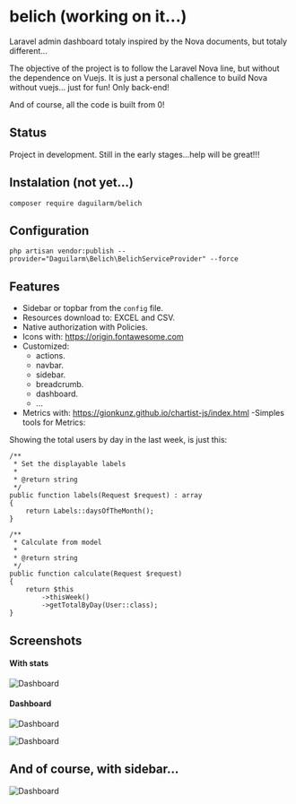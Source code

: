 # belich (working on it...)
Laravel admin dashboard totaly inspired by the Nova documents, but totaly different...

The objective of the project is to follow the Laravel Nova line, but without the dependence on Vuejs. It is just a personal challence to build Nova without vuejs... just for fun! Only back-end!

And of course, all the code is built from 0!

## Status 

Project in development. Still in the early stages...help will be great!!!

## Instalation (not yet...)

`composer require daguilarm/belich`

## Configuration 

`php artisan vendor:publish --provider="Daguilarm\Belich\BelichServiceProvider" --force`

## Features 

- Sidebar or topbar from the `config` file.
- Resources download to: EXCEL and CSV.
- Native authorization with Policies.
- Icons with: https://origin.fontawesome.com
- Customized:
    + actions.
    + navbar.
    + sidebar.
    + breadcrumb.
    + dashboard.
    + ...
- Metrics with: https://gionkunz.github.io/chartist-js/index.html
-Simples tools for Metrics:

Showing the total users by day in the last week, is just this:

~~~
/**
 * Set the displayable labels
 *
 * @return string
 */
public function labels(Request $request) : array
{
    return Labels::daysOfTheMonth();
}

/**
 * Calculate from model
 *
 * @return string
 */
public function calculate(Request $request)
{
    return $this
        ->thisWeek()
        ->getTotalByDay(User::class);
}
~~~

## Screenshots

#### With stats 

![Dashboard](https://raw.githubusercontent.com/daguilarm/belich/master/documents/images/stats.png)

#### Dashboard
![Dashboard](https://raw.githubusercontent.com/daguilarm/belich/master/documents/videos/belich.gif)

![Dashboard](https://raw.githubusercontent.com/daguilarm/belich/master/documents/videos/code.gif)


## And of course, with sidebar...

![Dashboard](https://raw.githubusercontent.com/daguilarm/belich/master/documents/images/sidebar.png)
